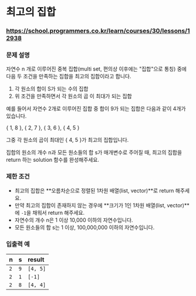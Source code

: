 # 최고의 집합

### https://school.programmers.co.kr/learn/courses/30/lessons/12938

### 문제 설명

자연수 n 개로 이루어진 중복 집합(multi set, 편의상 이후에는 "집합"으로 통칭) 중에 다음 두 조건을 만족하는 집합을 최고의 집합이라고 합니다.

1. 각 원소의 합이 S가 되는 수의 집합
2. 위 조건을 만족하면서 각 원소의 곱 이 최대가 되는 집합

예를 들어서 자연수 2개로 이루어진 집합 중 합이 9가 되는 집합은 다음과 같이 4개가 있습니다.

{ 1, 8 }, { 2, 7 }, { 3, 6 }, { 4, 5 }

그중 각 원소의 곱이 최대인 { 4, 5 }가 최고의 집합입니다.

집합의 원소의 개수 n과 모든 원소들의 합 s가 매개변수로 주어질 때, 최고의 집합을 return 하는 solution 함수를 완성해주세요.

### 제한 조건

-   최고의 집합은 **오름차순으로 정렬된 1차원 배열(list, vector)**로 return 해주세요.
-   만약 최고의 집합이 존재하지 않는 경우에 **크기가 1인 1차원 배열(list, vector)**에 `-1`을 채워서 return 해주세요.
-   자연수의 개수 n은 1 이상 10,000 이하의 자연수입니다.
-   모든 원소들의 합 s는 1 이상, 100,000,000 이하의 자연수입니다.

### 입출력 예

| n   | s   | result   |
| :-- | :-- | :------- |
| `2` | `9` | `[4, 5]` |
| `2` | `1` | `[-1]`   |
| `2` | `8` | `[4, 4]` |
